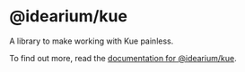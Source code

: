 # @idearium/kue

A library to make working with Kue painless.

To find out more, read the [documentation for @idearium/kue](https://idearium.github.io/idearium-lib/docs/kue).
